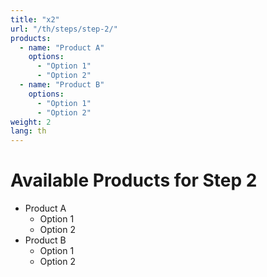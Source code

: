 ```yaml
---
title: "x2"
url: "/th/steps/step-2/"
products:
  - name: "Product A"
    options:
      - "Option 1"
      - "Option 2"
  - name: "Product B"
    options:
      - "Option 1"
      - "Option 2"
weight: 2
lang: th
---
```


# Available Products for Step 2

- Product A
  - Option 1
  - Option 2
- Product B
  - Option 1
  - Option 2